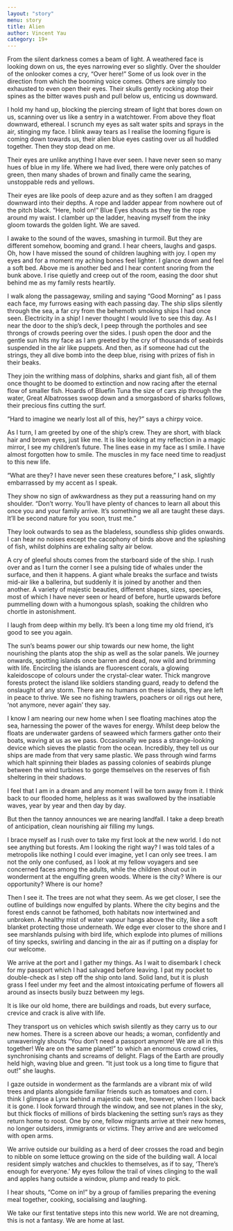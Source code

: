 ```yaml
---
layout: "story"
menu: story
title: Alien
author: Vincent Yau
category: 19+
---
```


From the silent darkness comes a beam of light. A weathered face is looking down on us, the eyes narrowing ever so slightly. Over the shoulder of the onlooker comes a cry, “Over here!” Some of us look over in the direction from which the booming voice comes. Others are simply too exhausted to even open their eyes. Their skulls gently rocking atop their spines as the bitter waves push and pull below us, enticing us downward. 

I hold my hand up, blocking the piercing stream of light that bores down on us, scanning over us like a sentry in a watchtower. From above they float downward, ethereal. I scrunch my eyes as salt water spits and sprays in the air, stinging my face. I blink away tears as I realise the looming figure is coming down towards us, their alien blue eyes casting over us all huddled together. Then they stop dead on me. 

Their eyes are unlike anything I have ever seen. I have never seen so many hues of blue in my life. Where we had lived, there were only patches of green, then many shades of brown and finally came the searing, unstoppable reds and yellows. 

Their eyes are like pools of deep azure and as they soften I am dragged downward into their depths. A rope and ladder appear from nowhere out of the pitch black. “Here, hold on!” Blue Eyes shouts as they tie the rope around my waist. I clamber up the ladder, heaving myself from the inky gloom towards the golden light. We are saved. 

I awake to the sound of the waves, smashing in turmoil. But they are different somehow, booming and grand. I hear cheers, laughs and gasps. Oh, how I have missed the sound of children laughing with joy. I open my eyes and for a moment my aching bones feel lighter. I glance down and feel a soft bed. Above me is another bed and I hear content snoring from the bunk above. I rise quietly and creep out of the room, easing the door shut behind me as my family rests heartily. 

I walk along the passageway, smiling and saying “Good Morning” as I pass each face, my furrows easing with each passing day. The ship slips silently through the sea, a far cry from the behemoth smoking ships I had once seen. Electricity in a ship! I never thought I would live to see this day. As I near the door to the ship’s deck, I peep through the portholes and see throngs of crowds peering over the sides. I push open the door and the gentle sun hits my face as I am greeted by the cry of thousands of seabirds suspended in the air like puppets. And then, as if someone had cut the strings, they all dive bomb into the deep blue, rising with prizes of fish in their beaks. 

They join the writhing mass of dolphins, sharks and giant fish, all of them once thought to be doomed to extinction and now racing after the eternal flow of smaller fish. Hoards of Bluefin Tuna the size of cars zip through the water, Great Albatrosses swoop down and a smorgasbord of sharks follows, their precious fins cutting the surf. 

“Hard to imagine we nearly lost all of this, hey?” says a chirpy voice. 

As I turn, I am greeted by one of the ship’s crew. They are short, with black hair and brown eyes, just like me. It is like looking at my reflection in a magic mirror, I see my children’s future. The lines ease in my face as I smile. I have almost forgotten how to smile. The muscles in my face need time to readjust to this new life. 

“What are they? I have never seen these creatures before,” I ask, slightly embarrassed by my accent as I speak. 

They show no sign of awkwardness as they put a reassuring hand on my shoulder. “Don’t worry. You’ll have plenty of chances to learn all about this once you and your family arrive. It’s something we all are taught these days. It’ll be second nature for you soon, trust me.” 

They look outwards to sea as the bladeless, soundless ship glides onwards. I can hear no noises except the cacophony of birds above and the splashing of fish, whilst dolphins are exhaling salty air below. 

A cry of gleeful shouts comes from the starboard side of the ship. I rush over and as I turn the corner I see a pulsing tide of whales under the surface, and then it happens. A giant whale breaks the surface and twists mid-air like a ballerina, but suddenly it is joined by another and then another. A variety of majestic beauties, different shapes, sizes, species, most of which I have never seen or heard of before, hurtle upwards before pummelling down with a humongous splash, soaking the children who chortle in astonishment. 

I laugh from deep within my belly. It’s been a long time my old friend, it’s good to see you again.

The sun’s beams power our ship towards our new home, the light nourishing the plants atop the ship as well as the solar panels. We journey onwards, spotting islands once barren and dead, now wild and brimming with life. Encircling the islands are fluorescent corals, a glowing kaleidoscope of colours under the crystal-clear water. Thick mangrove forests protect the island like soldiers standing guard, ready to defend the onslaught of any storm. There are no humans on these islands, they are left in peace to thrive. We see no fishing trawlers, poachers or oil rigs out here, ‘not anymore, never again’ they say. 

I know I am nearing our new home when I see floating machines atop the sea, harnessing the power of the waves for energy. Whilst deep below the floats are underwater gardens of seaweed which farmers gather onto their boats, waving at us as we pass. Occasionally we pass a strange-looking device which sieves the plastic from the ocean. Incredibly, they tell us our ships are made from that very same plastic. We pass through wind farms which halt spinning their blades as passing colonies of seabirds plunge between the wind turbines to gorge themselves on the reserves of fish sheltering in their shadows. 

I feel that I am in a dream and any moment I will be torn away from it. I think back to our flooded home, helpless as it was swallowed by the insatiable waves, year by year and then day by day. 

But then the tannoy announces we are nearing landfall. I take a deep breath of anticipation, clean nourishing air filling my lungs. 

I brace myself as I rush over to take my first look at the new world. I do not see anything but forests. Am I looking the right way? I was told tales of a metropolis like nothing I could ever imagine, yet I can only see trees. I am not the only one confused, as I look at my fellow voyagers and see concerned faces among the adults, while the children shout out in wonderment at the engulfing green woods. Where is the city? Where is our opportunity? Where is our home? 

Then I see it. The trees are not what they seem. As we get closer, I see the outline of buildings now engulfed by plants. Where the city begins and the forest ends cannot be fathomed, both habitats now intertwined and unbroken. A healthy mist of water vapour hangs above the city, like a soft blanket protecting those underneath. We edge ever closer to the shore and I see marshlands pulsing with bird life, which explode into plumes of millions of tiny specks, swirling and dancing in the air as if putting on a display for our welcome.

We arrive at the port and I gather my things. As I wait to disembark I check for my passport which I had salvaged before leaving. I pat my pocket to double-check as I step off the ship onto land. Solid land, but it is plush grass I feel under my feet and the almost intoxicating perfume of flowers all around as insects busily buzz between my legs. 

It is like our old home, there are buildings and roads, but every surface, crevice and crack is alive with life. 

They transport us on vehicles which swish silently as they carry us to our new homes. There is a screen above our heads; a woman, confidently and unwaveringly shouts “You don’t need a passport anymore! We are all in this together! We are on the same planet!” to which an enormous crowd cries, synchronising chants and screams of delight. Flags of the Earth are proudly held high, waving blue and green. “It just took us a long time to figure that out!” she laughs. 

I gaze outside in wonderment as the farmlands are a vibrant mix of wild trees and plants alongside familiar friends such as tomatoes and corn. I think I glimpse a Lynx behind a majestic oak tree, however, when I look back it is gone. I look forward through the window, and see not planes in the sky, but thick flocks of millions of birds blackening the setting sun’s rays as they return home to roost. 
One by one, fellow migrants arrive at their new homes, no longer outsiders, immigrants or victims. They arrive and are welcomed with open arms. 

We arrive outside our building as a herd of deer crosses the road and begin to nibble on some lettuce growing on the side of the building wall. A local resident simply watches and chuckles to themselves, as if to say, ‘There’s enough for everyone.’ My eyes follow the trail of vines clinging to the wall and apples hang outside a window, plump and ready to pick. 

I hear shouts, “Come on in!” by a group of families preparing the evening meal together, cooking, socialising and laughing. 

We take our first tentative steps into this new world. We are not dreaming, this is not a fantasy. We are home at last.

